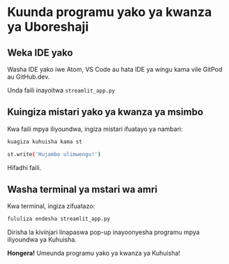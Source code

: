 # Kuunda programu yako ya kwanza ya Uboreshaji

## Weka IDE yako

Washa IDE yako iwe Atom, VS Code au hata IDE ya wingu kama vile GitPod au GitHub.dev.

Unda faili inayoitwa `streamlit_app.py`

## Kuingiza mistari yako ya kwanza ya msimbo

Kwa faili mpya iliyoundwa, ingiza mistari ifuatayo ya nambari:

```bash
kuagiza kuhuisha kama st

st.write('Hujambo ulimwengu!')
```

Hifadhi faili.

## Washa terminal ya mstari wa amri

Kwa terminal, ingiza zifuatazo:

```bash
fululiza endesha streamlit_app.py
```

Dirisha la kivinjari linapaswa pop-up inayoonyesha programu mpya iliyoundwa ya Kuhuisha.

**Hongera!** Umeunda programu yako ya kwanza ya Kuhuisha!
